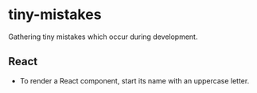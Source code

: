 # tiny-mistakes
Gathering tiny mistakes which occur during development.

## React
- To render a React component, start its name with an uppercase letter.
